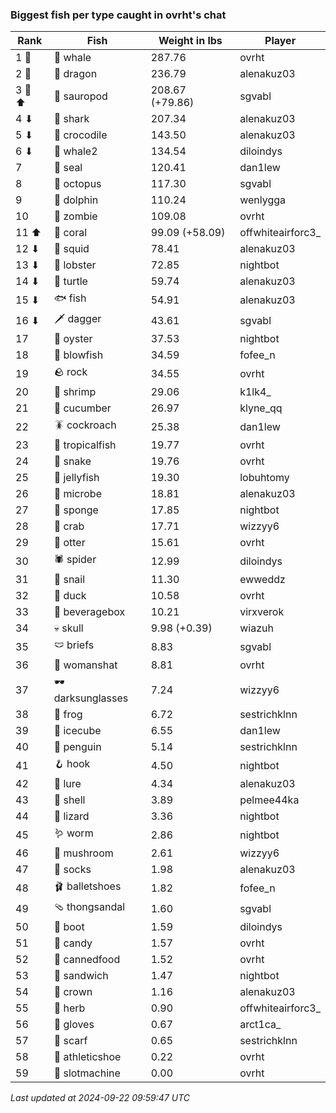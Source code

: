 ### Biggest fish per type caught in ovrht's chat
| Rank | Fish | Weight in lbs | Player |
|------|--------|-----------|---------|
| 1 🥇  | 🐳 whale | 287.76 | ovrht |
| 2 🥈  | 🐉 dragon | 236.79 | alenakuz03 |
| 3 🥉 ⬆ | 🦕 sauropod | 208.67 (+79.86) | sgvabl |
| 4 ⬇ | 🦈 shark | 207.34 | alenakuz03 |
| 5 ⬇ | 🐊 crocodile | 143.50 | alenakuz03 |
| 6 ⬇ | 🐋 whale2 | 134.54 | diloindys |
| 7  | 🦭 seal | 120.41 | dan1lew |
| 8  | 🐙 octopus | 117.30 | sgvabl |
| 9  | 🐬 dolphin | 110.24 | wenlygga |
| 10  | 🧟 zombie | 109.08 | ovrht |
| 11 ⬆ | 🪸 coral | 99.09 (+58.09) | offwhiteairforc3_ |
| 12 ⬇ | 🦑 squid | 78.41 | alenakuz03 |
| 13 ⬇ | 🦞 lobster | 72.85 | nightbot |
| 14 ⬇ | 🐢 turtle | 59.74 | alenakuz03 |
| 15 ⬇ | 🐟 fish | 54.91 | alenakuz03 |
| 16 ⬇ | 🗡️ dagger | 43.61 | sgvabl |
| 17  | 🦪 oyster | 37.53 | nightbot |
| 18  | 🐡 blowfish | 34.59 | fofee_n |
| 19  | 🪨 rock | 34.55 | ovrht |
| 20  | 🦐 shrimp | 29.06 | k1lk4_ |
| 21  | 🥒 cucumber | 26.97 | klyne_qq |
| 22  | 🪳 cockroach | 25.38 | dan1lew |
| 23  | 🐠 tropicalfish | 19.77 | ovrht |
| 24  | 🐍 snake | 19.76 | ovrht |
| 25  | 🪼 jellyfish | 19.30 | lobuhtomy |
| 26  | 🦠 microbe | 18.81 | alenakuz03 |
| 27  | 🧽 sponge | 17.85 | nightbot |
| 28  | 🦀 crab | 17.71 | wizzyy6 |
| 29  | 🦦 otter | 15.61 | ovrht |
| 30  | 🕷️ spider | 12.99 | diloindys |
| 31  | 🐌 snail | 11.30 | ewweddz |
| 32  | 🦆 duck | 10.58 | ovrht |
| 33  | 🧃 beveragebox | 10.21 | virxverok |
| 34  | 💀 skull | 9.98 (+0.39) | wiazuh |
| 35  | 🩲 briefs | 8.83 | sgvabl |
| 36  | 👒 womanshat | 8.81 | ovrht |
| 37  | 🕶️ darksunglasses | 7.24 | wizzyy6 |
| 38  | 🐸 frog | 6.72 | sestrichklnn |
| 39  | 🧊 icecube | 6.55 | dan1lew |
| 40  | 🐧 penguin | 5.14 | sestrichklnn |
| 41  | 🪝 hook | 4.50 | nightbot |
| 42  | 🎏 lure | 4.34 | alenakuz03 |
| 43  | 🐚 shell | 3.89 | pelmee44ka |
| 44  | 🦎 lizard | 3.36 | nightbot |
| 45  | 🪱 worm | 2.86 | nightbot |
| 46  | 🍄 mushroom | 2.61 | wizzyy6 |
| 47  | 🧦 socks | 1.98 | alenakuz03 |
| 48  | 🩰 balletshoes | 1.82 | fofee_n |
| 49  | 🩴 thongsandal | 1.60 | sgvabl |
| 50  | 👢 boot | 1.59 | diloindys |
| 51  | 🍬 candy | 1.57 | ovrht |
| 52  | 🥫 cannedfood | 1.52 | ovrht |
| 53  | 🥪 sandwich | 1.47 | nightbot |
| 54  | 👑 crown | 1.16 | alenakuz03 |
| 55  | 🌿 herb | 0.90 | offwhiteairforc3_ |
| 56  | 🧤 gloves | 0.67 | arct1ca_ |
| 57  | 🧣 scarf | 0.65 | sestrichklnn |
| 58  | 👟 athleticshoe | 0.22 | ovrht |
| 59  | 🎰 slotmachine | 0.00 | ovrht |

_Last updated at 2024-09-22 09:59:47 UTC_